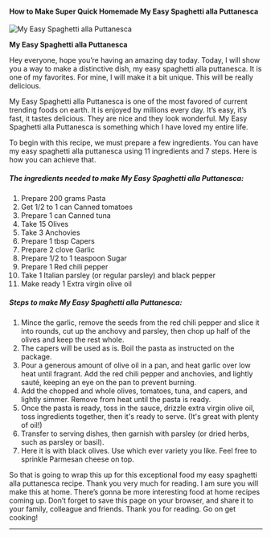             

#### How to Make Super Quick Homemade My Easy Spaghetti alla Puttanesca

![My Easy Spaghetti alla Puttanesca](https://img-global.cpcdn.com/recipes/5895779590864896/751x532cq70/my-easy-spaghetti-alla-puttanesca-recipe-main-photo.jpg)

**My Easy Spaghetti alla Puttanesca**

Hey everyone, hope you’re having an amazing day today. Today, I will show you a way to make a distinctive dish, my easy spaghetti alla puttanesca. It is one of my favorites. For mine, I will make it a bit unique. This will be really delicious.

My Easy Spaghetti alla Puttanesca is one of the most favored of current trending foods on earth. It is enjoyed by millions every day. It’s easy, it’s fast, it tastes delicious. They are nice and they look wonderful. My Easy Spaghetti alla Puttanesca is something which I have loved my entire life.

To begin with this recipe, we must prepare a few ingredients. You can have my easy spaghetti alla puttanesca using 11 ingredients and 7 steps. Here is how you can achieve that.

##### The ingredients needed to make My Easy Spaghetti alla Puttanesca:

1.  Prepare 200 grams Pasta
2.  Get 1/2 to 1 can Canned tomatoes
3.  Prepare 1 can Canned tuna
4.  Take 15 Olives
5.  Take 3 Anchovies
6.  Prepare 1 tbsp Capers
7.  Prepare 2 clove Garlic
8.  Prepare 1/2 to 1 teaspoon Sugar
9.  Prepare 1 Red chili pepper
10.  Take 1 Italian parsley (or regular parsley) and black pepper
11.  Make ready 1 Extra virgin olive oil

##### Steps to make My Easy Spaghetti alla Puttanesca:

1.  Mince the garlic, remove the seeds from the red chili pepper and slice it into rounds, cut up the anchovy and parsley, then chop up half of the olives and keep the rest whole.
2.  The capers will be used as is. Boil the pasta as instructed on the package.
3.  Pour a generous amount of olive oil in a pan, and heat garlic over low heat until fragrant. Add the red chili pepper and anchovies, and lightly sauté, keeping an eye on the pan to prevent burning.
4.  Add the chopped and whole olives, tomatoes, tuna, and capers, and lightly simmer. Remove from heat until the pasta is ready.
5.  Once the pasta is ready, toss in the sauce, drizzle extra virgin olive oil, toss ingredients together, then it's ready to serve. (It's great with plenty of oil!)
6.  Transfer to serving dishes, then garnish with parsley (or dried herbs, such as parsley or basil).
7.  Here it is with black olives. Use which ever variety you like. Feel free to sprinkle Parmesan cheese on top.

So that is going to wrap this up for this exceptional food my easy spaghetti alla puttanesca recipe. Thank you very much for reading. I am sure you will make this at home. There’s gonna be more interesting food at home recipes coming up. Don’t forget to save this page on your browser, and share it to your family, colleague and friends. Thank you for reading. Go on get cooking!

* * *